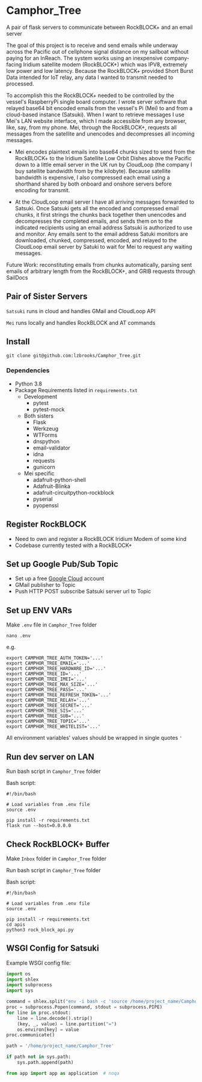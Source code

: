 # Camphor_Tree
A pair of flask servers to communicate between RockBLOCK+ and an email server

The goal of this project is to receive and send emails while underway across the Pacific out of cellphone signal distance on my sailboat without paying for an InReach.  The system works using an inexpensive company-facing Iridium satellite modem (RockBLOCK+) which was IPV8, extremely low power and low latency.  Because the RockBLOCK+ provided Short Burst Data intended for IoT relay, any data I wanted to transmit needed to processed.

To accomplish this the RockBLOCK+ needed to be controlled by the vessel's RaspberryPi single board computer.  I wrote server software that relayed base64 bit encoded emails from the vessel's Pi (Mei) to and from a cloud-based instance (Satsuki).  When I want to retrieve messages I use Mei's LAN website interface, which I made accessible from any browser, like, say, from my phone.  Mei, through the RockBLOCK+, requests all messages from the satellite and unencodes and decompresses all incoming messages. 

- Mei encodes plaintext emails into base64 chunks sized to send from the RockBLOCK+ to the Iridium Satellite Low Orbit Dishes above the Pacific down to a little email server in the UK run by CloudLoop (the company I buy satellite bandwidth from by the kilobyte).  Because satellite bandwidth is expensive, I also compressed each email using a shorthand shared by both onboard and onshore servers before encoding for transmit.

- At the CloudLoop email server I have all arriving messages forwarded to Satsuki.  Once Satsuki gets all the encoded and compressed email chunks, it first strings the chunks back together then unencodes and decompresses the completed emails, and sends them on to the indicated recipients using an email address Satsuki is authorized to use and monitor.  Any emails sent to the email address Satuki monitors are downloaded, chunked, compressed, encoded, and relayed to the CloudLoop email server by Satuki to wait for Mei to request any waiting messages.

Future Work: reconstituting emails from chunks automatically, parsing sent emails of arbitrary length from the RockBLOCK+, and GRIB requests through SailDocs

## Pair of Sister Servers
`Satsuki` runs in cloud and handles GMail and CloudLoop API

`Mei` runs locally and handles RockBLOCK and AT commands

## Install
```commandline
git clone git@github.com:lzbrooks/Camphor_Tree.git
```

### Dependencies
- Python 3.8
- Package Requirements listed in `requirements.txt`
    - Development
        - pytest
        - pytest-mock
    - Both sisters
        - Flask
        - Werkzeug
        - WTForms
        - dnspython
        - email-validator
        - idna
        - requests
        - gunicorn
    - Mei specific
        - adafruit-python-shell
        - Adafruit-Blinka
        - adafruit-circuitpython-rockblock
        - pyserial
        - pyopenssl

## Register RockBLOCK
- Need to own and register a RockBLOCK Iridium Modem of some kind
- Codebase currently tested with a RockBLOCK+

## Set up Google Pub/Sub Topic
- Set up a free [Google Cloud](https://console.cloud.google.com/) account
- GMail publisher to Topic
- Push HTTP POST subscribe Satsuki server url to Topic

## Set up ENV VARs
Make `.env` file in `Camphor_Tree` folder
```commandline
nano .env
```
e.g.
```commandline
export CAMPHOR_TREE_AUTH_TOKEN='...'
export CAMPHOR_TREE_EMAIL='...'
export CAMPHOR_TREE_HARDWARE_ID='...'
export CAMPHOR_TREE_ID='...'
export CAMPHOR_TREE_IMEI='...'
export CAMPHOR_TREE_MAX_SIZE='...'
export CAMPHOR_TREE_PASS='...'
export CAMPHOR_TREE_REFRESH_TOKEN='...'
export CAMPHOR_TREE_RELAY='...'
export CAMPHOR_TREE_SECRET='...'
export CAMPHOR_TREE_SIS='...'
export CAMPHOR_TREE_SUB='...'
export CAMPHOR_TREE_TOPIC='...'
export CAMPHOR_TREE_WHITELIST='...'
```
All environment variables' values should be wrapped in single quotes `'`

## Run dev server on LAN
Run bash script in `Camphor_Tree` folder

Bash script:
```commandline
#!/bin/bash

# Load variables from .env file
source .env

pip install -r requirements.txt
flask run --host=0.0.0.0
```

## Check RockBLOCK+ Buffer
Make `Inbox` folder in `Camphor_Tree` folder

Run bash script in `Camphor_Tree` folder

Bash script:
```commandline
#!/bin/bash

# Load variables from .env file
source .env

pip install -r requirements.txt
cd apis
python3 rock_block_api.py
```

## WSGI Config for Satsuki

Example WSGI config file:
```python
import os
import shlex
import subprocess
import sys

command = shlex.split("env -i bash -c 'source /home/project_name/Camphor_Tree/.env && env'")
proc = subprocess.Popen(command, stdout = subprocess.PIPE)
for line in proc.stdout:
    line = line.decode().strip()
    (key, _, value) = line.partition("=")
    os.environ[key] = value
proc.communicate()

path = '/home/project_name/Camphor_Tree'

if path not in sys.path:
    sys.path.append(path)

from app import app as application  # noqa
```
